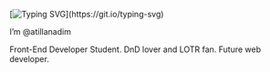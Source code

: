 [![Typing SVG](https://readme-typing-svg.herokuapp.com?color=%2336BCF7&lines=Hello+there%2C+welcome+to+my+profile.)](https://git.io/typing-svg)

I’m @atillanadim

Front-End Developer Student. DnD lover and LOTR fan. Future web developer.
